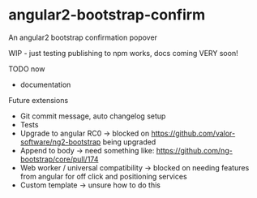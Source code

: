 # angular2-bootstrap-confirm
An angular2 bootstrap confirmation popover

WIP - just testing publishing to npm works, docs coming VERY soon!

TODO now
* documentation

Future extensions
* Git commit message, auto changelog setup
* Tests
* Upgrade to angular RC0 -> blocked on https://github.com/valor-software/ng2-bootstrap being upgraded
* Append to body -> need something like: https://github.com/ng-bootstrap/core/pull/174
* Web worker / universal compatibility -> blocked on needing features from angular for off click and positioning services
* Custom template -> unsure how to do this